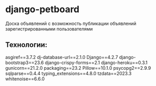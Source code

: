 # django-petboard
Доска объявлений с возможность публикации объявлений зарегистрированными пользователями
## Технологии:
asgiref==3.7.2
dj-database-url==2.1.0
Django==4.2.7
django-bootstrap3==23.6
django-crispy-forms==2.1
django-heroku==0.3.1
gunicorn==21.2.0
packaging==23.2
Pillow==10.1.0
psycopg2==2.9.9
sqlparse==0.4.4
typing_extensions==4.8.0
tzdata==2023.3
whitenoise==6.6.0


